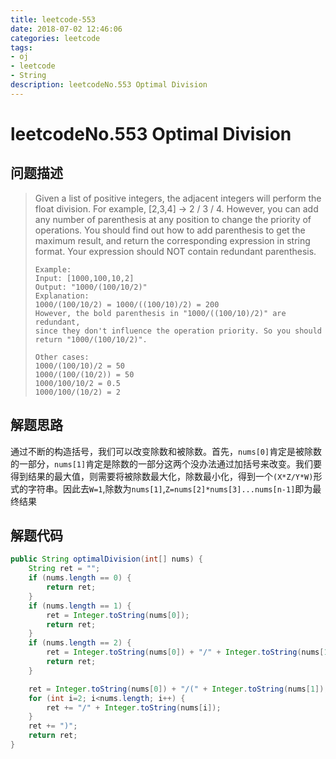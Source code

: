 ```yaml
---
title: leetcode-553
date: 2018-07-02 12:46:06
categories: leetcode
tags:
- oj
- leetcode
- String
description: leetcodeNo.553 Optimal Division
---
```

# leetcodeNo.553 Optimal Division

## 问题描述

>Given a list of positive integers, the adjacent integers will perform the float division. For example, [2,3,4] -> 2 / 3 / 4.
However, you can add any number of parenthesis at any position to change the priority of operations. You should find out how to add parenthesis to get the maximum result, and return the corresponding expression in string format. Your expression should NOT contain redundant parenthesis.
>```text
>Example:
>Input: [1000,100,10,2]
>Output: "1000/(100/10/2)"
>Explanation:
>1000/(100/10/2) = 1000/((100/10)/2) = 200
>However, the bold parenthesis in "1000/((100/10)/2)" are redundant, 
>since they don't influence the operation priority. So you should return "1000/(100/10/2)". 
>
>Other cases:
>1000/(100/10)/2 = 50
>1000/(100/(10/2)) = 50
>1000/100/10/2 = 0.5
>1000/100/(10/2) = 2
>```

## 解题思路

通过不断的构造括号，我们可以改变除数和被除数。首先，`nums[0]`肯定是被除数的一部分，`nums[1]`肯定是除数的一部分这两个没办法通过加括号来改变。我们要得到结果的最大值，则需要将被除数最大化，除数最小化，得到一个`(X*Z/Y*W)`形式的字符串。因此去`W=1`,除数为`nums[1]`,`Z=nums[2]*nums[3]...nums[n-1]`即为最终结果

## 解题代码

```java
public String optimalDivision(int[] nums) {
    String ret = "";
    if (nums.length == 0) {
        return ret;
    }
    if (nums.length == 1) {
        ret = Integer.toString(nums[0]);
        return ret;
    }
    if (nums.length == 2) {
        ret = Integer.toString(nums[0]) + "/" + Integer.toString(nums[1]);
        return ret;
    }

    ret = Integer.toString(nums[0]) + "/(" + Integer.toString(nums[1]);
    for (int i=2; i<nums.length; i++) {
        ret += "/" + Integer.toString(nums[i]);
    }
    ret += ")";
    return ret;
}

```